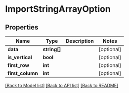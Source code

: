 # ImportStringArrayOption

## Properties
Name | Type | Description | Notes
------------ | ------------- | ------------- | -------------
**data** | **string[]** |  | [optional] 
**is_vertical** | **bool** |  | [optional] 
**first_row** | **int** |  | [optional] 
**first_column** | **int** |  | [optional] 

[[Back to Model list]](../README.md#documentation-for-models) [[Back to API list]](../README.md#documentation-for-api-endpoints) [[Back to README]](../README.md)


